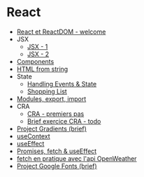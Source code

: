 # React

- [React et ReactDOM - welcome](./react-reactdom-welcome)
- JSX
  - [JSX - 1](./jsx/jsx-1)
  - [JSX - 2](./jsx/jsx-2)
- [Components](./components)
- [HTML from string](./html-from-string)
- State
  - [Handling Events & State](./state/events-state)
  - [Shopping List](./state/shopping-list-example)
- [Modules, export, import](./modules-export-import)
- CRA
  - [CRA - premiers pas](./cra/cra-premiers-pas)
  - [Brief exercice CRA - todo](./cra/cra-todo)
- [Project Gradients (brief)](./project-gradients)
- [useContext](https://github.com/pehaa/alyra-gradients-context)
- [useEffect](./useEffect)
- [Promises, fetch & useEffect](./promises-fetch-useEffect)
- [fetch en pratique avec l'api OpenWeather](https://github.com/pehaa/alyra-react-weather-app)
- [Project Google Fonts (brief)](./project-google-fonts)
